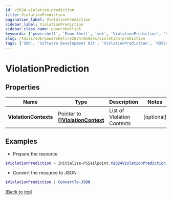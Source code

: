 ```yaml
---
id: v2024-violation-prediction
title: ViolationPrediction
pagination_label: ViolationPrediction
sidebar_label: ViolationPrediction
sidebar_class_name: powershellsdk
keywords: ['powershell', 'PowerShell', 'sdk', 'ViolationPrediction', 'V2024ViolationPrediction'] 
slug: /tools/sdk/powershell/v2024/models/violation-prediction
tags: ['SDK', 'Software Development Kit', 'ViolationPrediction', 'V2024ViolationPrediction']
---
```



# ViolationPrediction

## Properties

Name | Type | Description | Notes
------------ | ------------- | ------------- | -------------
**ViolationContexts** |  Pointer to [**[]ViolationContext**](violation-context) | List of Violation Contexts | [optional] 

## Examples

- Prepare the resource
```powershell
$ViolationPrediction = Initialize-PSSailpoint.V2024ViolationPrediction  -ViolationContexts null
```

- Convert the resource to JSON
```powershell
$ViolationPrediction | ConvertTo-JSON
```


[[Back to top]](#) 

